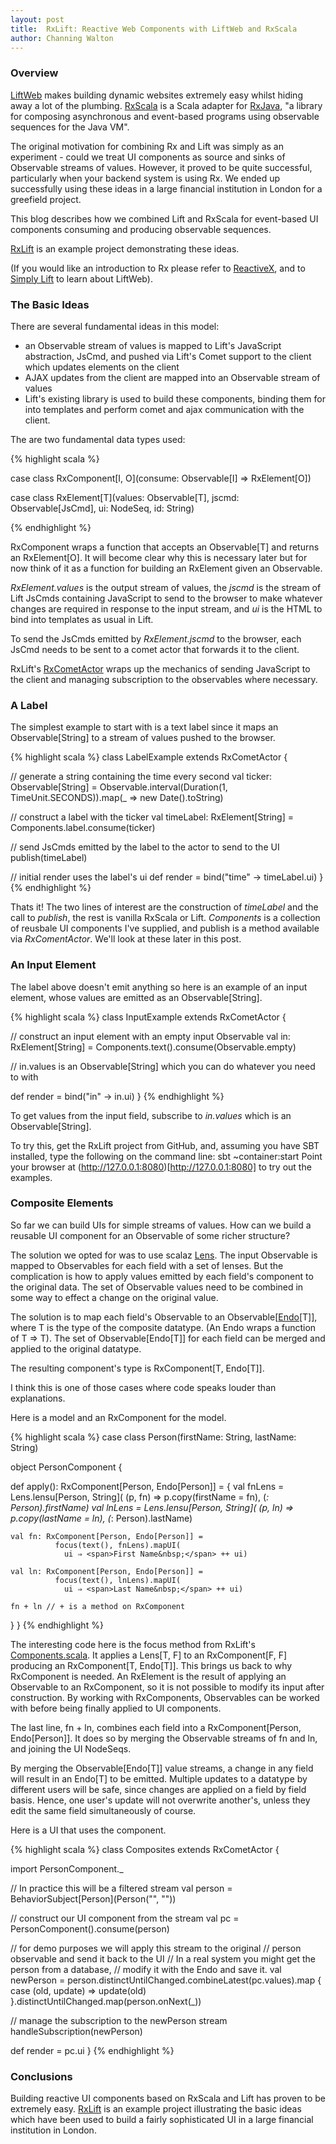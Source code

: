 ```yaml
---
layout: post
title:  RxLift: Reactive Web Components with LiftWeb and RxScala
author: Channing Walton
---
```


### Overview

[LiftWeb](http://liftweb.net) makes building dynamic websites extremely easy whilst hiding away a lot of the plumbing. [RxScala](http://reactivex.io/rxscala/) is a Scala adapter for [RxJava](https://github.com/ReactiveX/RxJava), "a library for composing asynchronous and event-based programs using observable sequences for the Java VM".

The original motivation for combining Rx and Lift was simply as an experiment - could we treat UI components as source and sinks of Observable streams of values. However, it proved to be quite successful, particularly when your backend system is using Rx. We ended up successfully using these ideas in a large financial institution in London for a greefield project.

This blog describes how we combined Lift and RxScala for event-based UI components consuming and producing observable sequences.

[RxLift](https://github.com/channingwalton/rxlift) is an example project demonstrating these ideas.

 <!-- break -->

(If you would like an introduction to Rx please refer to [ReactiveX](http://reactivex.io), and to [Simply Lift](http://simply.liftweb.net/) to learn about LiftWeb).

### The Basic Ideas

There are several fundamental ideas in this model: 

* an Observable stream of values is mapped to Lift's JavaScript abstraction, JsCmd, and pushed via Lift's Comet support to the client which updates elements on the client
* AJAX updates from the client are mapped into an Observable stream of values
* Lift's existing library is used to build these components, binding them for into templates and perform comet and ajax communication with the client.

The are two fundamental data types used:

{% highlight scala %}

case class RxComponent[I, O](consume: Observable[I] ⇒ RxElement[O])

case class RxElement[T](values: Observable[T], jscmd: Observable[JsCmd], ui: NodeSeq, id: String)

{% endhighlight %}

RxComponent wraps a function that accepts an Observable[T] and returns an RxElement[O]. It will become clear why this is necessary later but for now think of it as a function for building an RxElement given an Observable.

_RxElement.values_ is the output stream of values, the _jscmd_ is the stream of Lift JsCmds containing JavaScript to send to the browser to make whatever changes are required in response to the input stream, and _ui_ is the HTML to bind into templates as usual in Lift.

To send the JsCmds emitted by _RxElement.jscmd_ to the browser, each JsCmd needs to be sent to a comet actor that forwards it to the client.

RxLift's [RxCometActor](https://github.com/channingwalton/rxlift/blob/master/core/src/main/scala/com/casualmiracles/rxlift/RxCometActor.scala) wraps up the mechanics of sending JavaScript to the client and managing subscription to the observables where necessary.

### A Label

The simplest example to start with is a text label since it maps an Observable[String] to a stream of values pushed to the browser.

{% highlight scala %}
class LabelExample extends RxCometActor {

  // generate a string containing the time every second
  val ticker: Observable[String] = 
    Observable.interval(Duration(1, TimeUnit.SECONDS)).map(_ ⇒ new Date().toString)

  // construct a label with the ticker
  val timeLabel: RxElement[String] = Components.label.consume(ticker)

  // send JsCmds emitted by the label to the actor to send to the UI
  publish(timeLabel)

  // initial render uses the label's ui
  def render = bind("time" -> timeLabel.ui)
}
{% endhighlight %}

Thats it! The two lines of interest are the construction of _timeLabel_ and the call to _publish_, the rest is vanilla RxScala or Lift. _Components_ is a collection of reusbale UI components I've supplied, and publish is a method available via _RxComentActor_. We'll look at these later in this post.

### An Input Element

The label above doesn't emit anything so here is an example of an input element, whose values are emitted as an Observable[String].

{% highlight scala %}
class InputExample extends RxCometActor {

  // construct an input element with an empty input Observable
  val in: RxElement[String] = Components.text().consume(Observable.empty)

  // in.values is an Observable[String] which you can do whatever you need to with

  def render = bind("in" -> in.ui)
}
{% endhighlight %}

To get values from the input field, subscribe to _in.values_ which is an Observable[String].

To try this, get the RxLift project from GitHub, and, assuming you have SBT installed, type the following on the command line: sbt ~container:start
Point your browser at (http://127.0.0.1:8080)[http://127.0.0.1:8080] to try out the examples.

### Composite Elements

So far we can build UIs for simple streams of values. How can we build a reusable UI component for an Observable of some richer structure?

The solution we opted for was to use scalaz [Lens](http://eed3si9n.com/learning-scalaz/Lens.html). The input Observable is mapped to Observables for each field with a set of lenses. But the complication is how to apply values emitted by each field's component to the original data. The set of Observable values need to be combined in some way to effect a change on the original value.

The solution is to map each field's Observable to an Observable[[Endo](https://oss.sonatype.org/service/local/repositories/releases/archive/org/scalaz/scalaz_2.11/7.1.1/scalaz_2.11-7.1.1-javadoc.jar/!/index.html#scalaz.Endo)[T]], where T is the type of the composite datatype. (An Endo wraps a function of T ⇒ T). The set of Observable[Endo[T]] for each field can be merged and applied to the original datatype.

The resulting component's type is RxComponent[T, Endo[T]].

I think this is one of those cases where code speaks louder than explanations.

Here is a model and an RxComponent for the model.

{% highlight scala %}
case class Person(firstName: String, lastName: String)

object PersonComponent {

  def apply(): RxComponent[Person, Endo[Person]] = {
    val fnLens = Lens.lensu[Person, String](
                   (p, fn) ⇒ p.copy(firstName = fn),
                   (_: Person).firstName)
    val lnLens = Lens.lensu[Person, String](
                   (p, ln) ⇒ p.copy(lastName = ln),
                   (_: Person).lastName)

    val fn: RxComponent[Person, Endo[Person]] =
              focus(text(), fnLens).mapUI(
	            ui ⇒ <span>First Name&nbsp;</span> ++ ui)

    val ln: RxComponent[Person, Endo[Person]] =
              focus(text(), lnLens).mapUI(
	            ui ⇒ <span>Last Name&nbsp;</span> ++ ui)

    fn + ln // + is a method on RxComponent
  }
}
{% endhighlight %}

The interesting code here is the focus method from RxLift's [Components.scala](https://github.com/channingwalton/rxlift/blob/master/core/src/main/scala/com/casualmiracles/rxlift/Components.scala). It applies a Lens[T, F] to an RxComponent[F, F] producing an RxComponent[T, Endo[T]]. This brings us back to why RxComponent is needed. An RxElement is the result of applying an Observable to an RxComponent, so it is not possible to modify its input after construction. By working with RxComponents, Observables can be worked with before being finally applied to UI components.

The last line, fn + ln, combines each field into a RxComponent[Person, Endo[Person]]. It does so by merging the Observable streams of fn and ln, and joining the UI NodeSeqs.

By merging the Observable[Endo[T]] value streams, a change in any field will result in an Endo[T] to be emitted. Multiple updates to a datatype by different users will be safe, since changes are applied on a field by field basis. Hence, one user's update will not overwrite another's, unless they edit the same field simultaneously of course.

Here is a UI that uses the component.

{% highlight scala %}
class Composites extends RxCometActor {

  import PersonComponent._

  // In practice this will be a filtered stream
  val person = BehaviorSubject[Person](Person("", ""))

  // construct our UI component from the stream
  val pc = PersonComponent().consume(person)

  // for demo purposes we will apply this stream to the original
  // person observable and send it back to the UI
  // In a real system you might get the person from a database,
  // modify it with the Endo and save it.
  val newPerson = person.distinctUntilChanged.combineLatest(pc.values).map {
    case (old, update) ⇒ update(old)
  }.distinctUntilChanged.map(person.onNext(_))

  // manage the subscription to the newPerson stream
  handleSubscription(newPerson)

  def render = pc.ui
}
{% endhighlight %}


### Conclusions

Building reactive UI components based on RxScala and Lift has proven to be extremely easy. [RxLift](https://github.com/channingwalton/rxlift) is an example
project illustrating the basic ideas which have been used to build a fairly sophisticated UI in a large financial institution in London.
